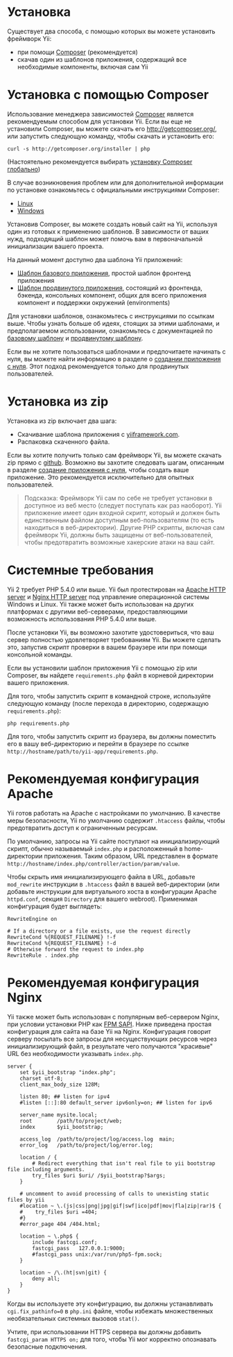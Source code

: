 Установка
===============

Существует два способа, с помощью которых вы можете установить фреймворк Yii:
* при помощи [Composer](http://getcomposer.org/) (рекомендуется)
* скачав один из шаблонов приложения, содержащий все необходимые компоненты, включая сам Yii

# Установка с помощью Composer

Использование менеджера зависимостей [Composer](http://getcomposer.org/) является рекомендуемым способом для установки Yii. Если вы еще не установили Composer, вы можете скачать его http://getcomposer.org/, или запустить следующую команду, чтобы скачать и установить его:

```
curl -s http://getcomposer.org/installer | php
```

(Настоятельно рекомендуется выбирать [установку Composer глобально](https://getcomposer.org/doc/00-intro.md#globally))

В случае возникновения проблем или для дополнительной информации по установке ознакомьтесь с официальными инструкциями Composer:
* [Linux](http://getcomposer.org/doc/00-intro.md#installation-nix)
* [Windows](http://getcomposer.org/doc/00-intro.md#installation-windows)

Установив Composer, вы можете создать новый сайт на Yii, используя один из готовых к применению шаблонов. В зависимости от ваших нужд, подходящий шаблон может помочь вам в первоначальной инициализации вашего проекта.

На данный момент доступно два шаблона Yii приложений:
* [Шаблон базового приложения](https://github.com/yiisoft/yii2-app-basic), простой шаблон фронтенд приложения
* [Шаблон продвинутого приложения](https://github.com/yiisoft/yii2-app-advanced), состоящий из фронтенда, бэкенда, консольных компонент, общих для всего приложения компонент и поддержки окружений (environments)

Для установки шаблонов, ознакомьтесь с инструкциями по ссылкам выше. Чтобы узнать больше об идеях, стоящих за этими шаблонами, и предполагаемом использовании, ознакомьтесь с документацией по [базовому шаблону](http://www.yiiframework.com/doc-2.0/guide-apps-basic.html) и [продвинутому шаблону](tutorial-advanced-app.md).

Если вы не хотите пользоваться шаблонами и предпочитаете начинать с нуля, вы можете найти информацию в разделе о [создании приложения с нуля](tutorial-start-from-scratch.md). Этот подход рекомендуется только для продвинутых пользователей.

# Установка из zip

Установка из zip включает два шага:
- Скачивание шаблона приложения с [yiiframework.com](http://www.yiiframework.com/download/).
- Распаковка скаченного файла.

Если вы хотите получить только сам фреймворк Yii, вы можете скачать zip прямо с [github](https://github.com/yiisoft/yii2-framework/releases). Возможно вы захотите следовать шагам, описанным в разделе [создание приложения с нуля](tutorial-start-from-scratch.md), чтобы создать ваше приложение. Это рекомендуется исключительно для опытных пользователей.

> Подсказка: Фреймворк Yii сам по себе не требует установки в доступное из веб место (следует поступать как раз наоборот). Yii приложение имеет один входной скрипт, который и должен быть единственным файлом доступным веб-пользователям (то есть находиться в веб-директории). Другие PHP скрипты, включая сам фреймворк Yii, должны быть защищены от веб-пользователей, чтобы предотвратить возможные хакерские атаки на ваш сайт.

# Системные требования

Yii 2 требует PHP 5.4.0 или выше. Yii был протестирован на [Apache HTTP server](http://httpd.apache.org/) и [Nginx HTTP server](http://nginx.org/) под управление операционной системы Windows и Linux. Yii также может быть использован на других платформах с другими веб-серверами, предоставляющими возможность использования PHP 5.4.0 или выше.

После установки Yii, вы возможно захотите удостовериться, что ваш сервер полностью удовлетворяет требованиям Yii. Вы можете сделать это, запустив скрипт проверки в вашем браузере или при помощи консольной команды.

Если вы установили шаблон приложения Yii с помощью zip или Composer, вы найдете `requirements.php` файл в корневой директории вашего приложения.

Для того, чтобы запустить скрипт в командной строке, используйте следующую команду (после перехода в директорию, содержащую `requirements.php`):

```
php requirements.php
```

Для того, чтобы запустить скрипт из браузера, вы должны поместить его в вашу веб-директорию и перейти в браузере по ссылке `http://hostname/path/to/yii-app/requirements.php`.

# Рекомендуемая конфигурация Apache

Yii готов работать на Apache с настройками по умолчанию. В качестве меры безопасности, Yii по умолчанию содержит `.htaccess` файлы, чтобы предотвратить доступ к ограниченным ресурсам.

По умолчанию, запросы на Yii сайте поступают на инициализирующий скрипт, обычно называемый `index.php` и расположенный в home-директории приложения. Таким образом, URL представлен в формате `http://hostname/index.php/controller/action/param/value`.

Чтобы скрыть имя инициализирующего файла в URL, добавьте `mod_rewrite` инструкции в `.htaccess` файл в вашей веб-директории (или добавьте инструкции для виртуального хоста в конфигурации Apache `httpd.conf`, секция `Directory` для вашего webroot). Применимая конфигурация будет выглядеть:

```
RewriteEngine on

# If a directory or a file exists, use the request directly
RewriteCond %{REQUEST_FILENAME} !-f
RewriteCond %{REQUEST_FILENAME} !-d
# Otherwise forward the request to index.php
RewriteRule . index.php
```

# Рекомендуемая конфигурация Nginx

Yii также может быть использован с популярным веб-сервером Nginx, при условии установки PHP как [FPM SAPI](http://php.net/install.fpm). Ниже приведена простая конфигурация для сайта на базе Yii на Nginx. Конфигурация говорит серверу посылать все запросы для несуществующих ресурсов через инициализирующий файл, в результате чего получаются "красивые" URL без необходимости указывать `index.php`.

```
server {
    set $yii_bootstrap "index.php";
    charset utf-8;
    client_max_body_size 128M;

    listen 80; ## listen for ipv4
    #listen [::]:80 default_server ipv6only=on; ## listen for ipv6

    server_name mysite.local;
    root        /path/to/project/web;
    index       $yii_bootstrap;

    access_log  /path/to/project/log/access.log  main;
    error_log   /path/to/project/log/error.log;

    location / {
        # Redirect everything that isn't real file to yii bootstrap file including arguments.
        try_files $uri $uri/ /$yii_bootstrap?$args;
    }

    # uncomment to avoid processing of calls to unexisting static files by yii
    #location ~ \.(js|css|png|jpg|gif|swf|ico|pdf|mov|fla|zip|rar)$ {
    #    try_files $uri =404;
    #}
    #error_page 404 /404.html;

    location ~ \.php$ {
        include fastcgi.conf;
        fastcgi_pass   127.0.0.1:9000;
        #fastcgi_pass unix:/var/run/php5-fpm.sock;
    }

    location ~ /\.(ht|svn|git) {
        deny all;
    }
}
```

Когды вы используете эту конфигурацию, вы должны устанавливать `cgi.fix_pathinfo=0` в `php.ini` файле, чтобы избежать множественных необязательных системных вызовов `stat()`.

Учтите, при использовании HTTPS сервера вы должны добавить `fastcgi_param HTTPS on;` для того, чтобы Yii мог корректно опознавать безопасные подключения.